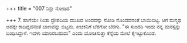 +++
title = "007 ನಿನ್ದು ನೋಡಿದ"

+++
7. ಹಾಗೆಯೇ ನಿಂತು ದ್ರೌಪದಿಯ ಮುಖದ ಅಂದವನ್ನು ನೋಡಿ ನೊಂದವನಂತೆ ಬಾಯಿಬಿಟ್ಟ. ಆಗ ಮನ್ಮಥ ಅದಕ್ಕೇ ಕಾದಿದ್ದವನಂತೆ ಬಾಣವನ್ನು ಬಿಟ್ಟನು. ಕೀಚಕನಿಗೆ ಬೆರಗೋ ಬೆರಗು. "ಈ ಸುಂದರಿ ಇಂದು ನನ್ನ ಮನಸ್ಸನ್ನು ಬಂಧಿಸಿದ್ದಾಳೆ. ಇವಳು ಯಾರಿರಬಹುದು" ಎಂದು ಯೋಚಿಸುತ್ತಾ ಕೆನ್ನೆಯ ಮೇಲೆ ಕೈಇಟ್ಟುಕೊಂಡ.